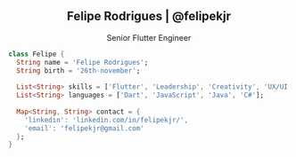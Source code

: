 <p align="center">
 <h2 align="center">Felipe Rodrigues | @felipekjr</h2>
 <p align="center">Senior Flutter Engineer</p>
</p>

```dart
class Felipe {
  String name = 'Felipe Rodrigues';
  String birth = '26th-november';
  
  List<String> skills = ['Flutter', 'Leadership', 'Creativity', 'UX/UI'];
  List<String> languages = ['Dart', 'JavaScript', 'Java', 'C#'];
  
  Map<String, String> contact = {
    'linkedin': 'linkedin.com/in/felipekjr/',
    'email': 'felipekjr@gmail.com'
  };
}
```
